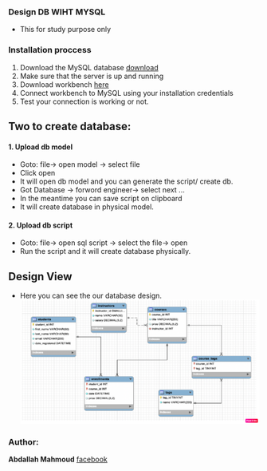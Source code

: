 ### Design DB WIHT MYSQL

- This for study purpose only

### Installation proccess

1. Download the MySQL database [download](https://dev.mysql.com/downloads/installer/)
2. Make sure that the server is up and running
3. Download workbench [here](https://dev.mysql.com/downloads/workbench/)
4. Connect workbench to MySQL using your installation credentials
5. Test your connection is working or not.

## Two to create database:

#### 1. Upload db model

- Goto: file-> open model -> select file
- Click open
- It will open db model and you can generate the script/ create db.
- Got Database -> forword engineer-> select next ...
- In the meantime you can save script on clipboard
- It will create database in physical model.

#### 2. Upload db script

- Goto: file-> open sql script -> select the file-> open
- Run the script and it will create database physically.

## Design View

- Here you can see the our database design.
  ![DB design](https://github.com/abdamah/ONLINE_COURSE_DB/blob/main/db_design.png)

### Author:

**Abdallah Mahmoud** [facebook](https://www.facebook.com/abdallahriig)
